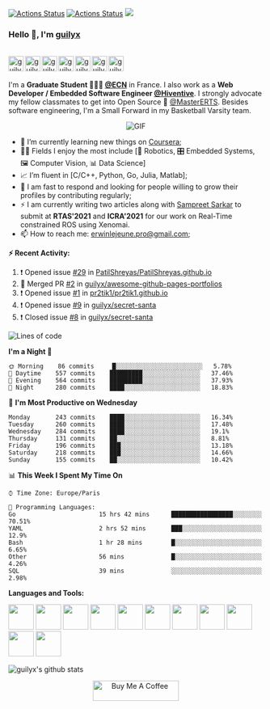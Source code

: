 [![Actions Status](https://github.com/guilyx/guilyx/workflows/wakatime-stats/badge.svg)](https://github.com/guilyx/guilyx/actions)
[![Actions Status](https://github.com/guilyx/guilyx/workflows/update-gh-activity/badge.svg)](https://github.com/guilyx/guilyx/actions)
![](https://visitor-badge.glitch.me/badge?page_id=guilyx.guilyx)

### Hello 👋, I'm [guilyx](https://guilyx.github.io) 

<br/>
<a href="https://twitter.com/spida_rwin">
  <img align="left" alt="guilyx | Twitter" width="30px" src="https://image.flaticon.com/icons/svg/2111/2111703.svg" />
</a>
<a href="https://www.linkedin.com/in/erwinlejeune-lkn">
  <img align="left" alt="guilyx's LinkdeIN" width="30px" src="https://image.flaticon.com/icons/svg/2111/2111465.svg" />
</a>
<a href="https://www.facebook.com/erwin.lejeune">
  <img align="left" alt="guilyx's Facebook" width="30px" src="https://image.flaticon.com/icons/svg/2111/2111342.svg" />
</a>
<a href="https://www.instagram.com/spid_erwin">
  <img align="left" alt="guilyx's Instagram" width="30px" src="https://image.flaticon.com/icons/svg/2111/2111421.svg" />
</a>
<a href="https://open.spotify.com/user/11147618695?si=zZFn6uAGRLyoU02lsG50GA">
  <img align="left" alt="guilyx's Spotify" width="30px" src="https://image.flaticon.com/icons/svg/2111/2111627.svg" />
</a>
<a href="https://www.codewars.com/users/Guilyx">
  <img align="left" alt="guilyx's Codewars" width="30px" src="https://image.flaticon.com/icons/svg/993/993515.svg" />
</a>
<a href="https://www.codingame.com/profile/452b06c872f9773a58e7abff97b738a98661992">
  <img align="left" alt="guilyx's Codingames" width="30px" src="https://image.flaticon.com/icons/svg/2010/2010522.svg" />
</a> <br /> <br />

I'm a **Graduate Student 👨🏽‍💼 [@ECN](https://www.ec-nantes.fr)** in France. I also work as a **Web Developer / Embedded Software Engineer [@Hiventive](https://www.hiventive.com)**. I strongly advocate my fellow classmates to get into Open Source 📢 [@MasterERTS](https://github.com/MasterERTS). Besides software engineering, I'm a Small Forward in my Basketball Varsity team.

<p align="center">
<img align="center" alt="GIF" src="https://media1.tenor.com/images/1c6140897565e34a4e98f618e220dc0d/tenor.gif?itemid=9358372" />
</p>

- 📖 I’m currently learning new things on [Coursera](https://www.coursera.org);
- 🤹🏽 Fields I enjoy the most include [🤖 Robotics, 🎛 Embedded Systems, 🖼 Computer Vision, 📊 Data Science]
- 📈 I’m fluent in [C/C++, Python, Go, Julia, Matlab];
- 💬 I am fast to respond and looking for people willing to grow their profiles by contributing regularly;
- ⚡️ I am currently writing two articles along with [Sampreet Sarkar](https://github.com/sampreets3) to submit at **RTAS'2021** and **ICRA'2021** for our work on Real-Time constrained ROS using Xenomai.
- 📫 How to reach me: <erwinlejeune.pro@gmail.com>;

**:zap: Recent Activity:**

<!--START_SECTION:activity-->
1. ❗️ Opened issue [#29](https://github.com//PatilShreyas/PatilShreyas.github.io/issues/29) in [PatilShreyas/PatilShreyas.github.io](https://github.com//PatilShreyas/PatilShreyas.github.io)
2. 🎉 Merged PR [#2](https://github.com//guilyx/awesome-github-pages-portfolios/pull/2) in [guilyx/awesome-github-pages-portfolios](https://github.com//guilyx/awesome-github-pages-portfolios)
3. ❗️ Opened issue [#1](https://github.com//pr2tik1/pr2tik1.github.io/issues/1) in [pr2tik1/pr2tik1.github.io](https://github.com//pr2tik1/pr2tik1.github.io)
4. ❗️ Opened issue [#9](https://github.com//guilyx/secret-santa/issues/9) in [guilyx/secret-santa](https://github.com//guilyx/secret-santa)
5. ❗️ Closed issue [#8](https://github.com//guilyx/secret-santa/issues/8) in [guilyx/secret-santa](https://github.com//guilyx/secret-santa)
<!--END_SECTION:activity-->

<!--START_SECTION:waka-->
![Lines of code](https://img.shields.io/badge/From%20Hello%20World%20I%27ve%20Written-21.3%20million%20lines%20of%20code-blue)

**I'm a Night 🦉** 

```text
🌞 Morning    86 commits     █░░░░░░░░░░░░░░░░░░░░░░░░   5.78% 
🌆 Daytime    557 commits    █████████░░░░░░░░░░░░░░░░   37.46% 
🌃 Evening    564 commits    █████████░░░░░░░░░░░░░░░░   37.93% 
🌙 Night      280 commits    ████░░░░░░░░░░░░░░░░░░░░░   18.83%

```
📅 **I'm Most Productive on Wednesday** 

```text
Monday       243 commits    ████░░░░░░░░░░░░░░░░░░░░░   16.34% 
Tuesday      260 commits    ████░░░░░░░░░░░░░░░░░░░░░   17.48% 
Wednesday    284 commits    ████░░░░░░░░░░░░░░░░░░░░░   19.1% 
Thursday     131 commits    ██░░░░░░░░░░░░░░░░░░░░░░░   8.81% 
Friday       196 commits    ███░░░░░░░░░░░░░░░░░░░░░░   13.18% 
Saturday     218 commits    ███░░░░░░░░░░░░░░░░░░░░░░   14.66% 
Sunday       155 commits    ██░░░░░░░░░░░░░░░░░░░░░░░   10.42%

```


📊 **This Week I Spent My Time On** 

```text
⌚︎ Time Zone: Europe/Paris

💬 Programming Languages: 
Go                       15 hrs 42 mins      █████████████████░░░░░░░░   70.51% 
YAML                     2 hrs 52 mins       ███░░░░░░░░░░░░░░░░░░░░░░   12.9% 
Bash                     1 hr 28 mins        █░░░░░░░░░░░░░░░░░░░░░░░░   6.65% 
Other                    56 mins             █░░░░░░░░░░░░░░░░░░░░░░░░   4.26% 
SQL                      39 mins             ░░░░░░░░░░░░░░░░░░░░░░░░░   2.98%

```


<!--END_SECTION:waka-->

**Languages and Tools:**  

<code><img height="50" src="https://image.flaticon.com/icons/svg/2861/2861557.svg"></code>
<code><img height="50" src="https://image.flaticon.com/icons/svg/3190/3190604.svg"></code>
<code><img height="50" src="https://image.flaticon.com/icons/svg/2942/2942156.svg"></code>
<code><img height="50" src="https://img.icons8.com/color/48/000000/golang.png"></code>
<code><img height="50" src="https://image.flaticon.com/icons/svg/1628/1628182.svg"></code>
<code><img height="50" src="https://image.flaticon.com/icons/png/512/2085/2085061.png"></code>
<code><img height="50" src="https://image.flaticon.com/icons/svg/2535/2535543.svg"></code>
<code><img height="50" src="https://cdn.icon-icons.com/icons2/1508/PNG/512/matlab_104289.png"></code>
<code><img height="50" src="https://image.flaticon.com/icons/svg/2721/2721297.svg"></code>
<code><img height="50" src="https://image.flaticon.com/icons/svg/752/752605.svg"></code>
<code><img height="50" src="https://image.flaticon.com/icons/svg/1680/1680899.svg"></code>



![guilyx's github stats](https://github-readme-stats.vercel.app/api?username=guilyx&show_icons=true&hide_border=true)

<p align="center">
<a href="https://www.buymeacoffee.com/dq01aOE" target="_blank"><img src="https://cdn.buymeacoffee.com/buttons/default-red.png" alt="Buy Me A Coffee" height="40" width="170" ></a>
</p>
